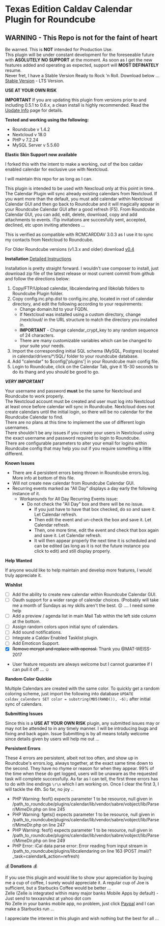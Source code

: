 # Texas Edition Caldav Calendar Plugin for Roundcube

## WARNING - This Repo is not for the faint of heart
Be warned. This is **NOT** intended for Production Use. \
This plugin will be under constant development for the foreseeable future with **ASOLUTELY NO SUPPORT** at the moment. As soon as I get the new features added and operating as expected, support will **MOST DEFINATELY** resume. \
Never fret, I have a Stable Version Ready to Rock 'n Roll. Download below ...  \
[Stable Version](https://github.com/texxasrulez/caldav_calendar) - LTS Version.

**USE AT YOUR OWN RISK**


**IMPORTANT** If you are updating this plugin from versions prior to and including 0.5.1 to 0.6.x, a clean install is highly recommended. Read the [Update Info](https://github.com/texxasrulez/caldav_calendar_te/blob/master/update_guide.md) page for details.

**Tested and working using the following:**
* Roundcube v 1.4.2
* Nextcloud v 18.0
* PHP v 7.2.24
* MySQL Server v 5.5.60

**Elastic Skin Support now available**

I forked this with the intent to make a working, out of the box caldav enabled calendar for exclusive use with Nextcloud.

I will maintain this repo for as long as I can.

This plugin is intended to be used with Nexcloud only at this point in time. The Calendar Plugin will sync already existing calendars from Nextcloud. If you want more than the default, you must add calendar within Nextcloud Calendar GUI and then go back to Roundcube and it will magically appear in your Roundcube Calendar GUI after a good refresh (F5). From Roundcube Calendar GUI, you can add, edit, delete, download, copy and add attachments to events. iTip invitations are succesfully sent, accepted, declined, etc upon inviting attendees ... 

This is verified as compatible with RCMCARDDAV 3.0.3 as I use it to sync my contacts from Nextcloud to Roundcube.

For Older Roundcube versions (v1.3.x and older) download [v0.4](https://github.com/texxasrulez/caldav_calendar_te/releases/tag/0.4)


**Installation** [Detailed Instructions](https://github.com/texxasrulez/caldav_calendar_te/blob/master/detailed_install_instructions.md)

Installation is pretty straight forward. I wouldn't use composer to install, just download zip file of the latest release or most current commit from github and follow the directions below:

1. Copy/FTP/Upload calendar, libcalendaring and libkolab folders to Roundcube Plugin folder. 
2. Copy config.inc.php.dist to config.inc.php, located in root of calendar directory, and edit the following according to your requirements:
	* Change domain.ltd to your FQDN. 
	* If Nextcloud was installed using a custom directory, change /nextcloud/ in the URL structure to match the directory you installed in.
	* **IMPORTANT** - Change calendar_crypt_key to any random sequence of 24 characters.
	* There are many customizable variables which can be changed to your suite your needs.
3. Import the corresponding initial SQL schema (MySQL, Postgres) located in calendar/drivers/*/SQL/ folder to your roundcube database.
4. Add "calendar" to $config['plugins'] in your Roundcube main config file.
5. Login to Roundcube, click on the Calendar Tab, give it 15-30 seconds to do its thang and you should be good to go.

***VERY IMPORTANT***

Your username and password **must** be the same for Nextcloud and Roundcube to work properly.\
The Nextcloud account must be created and user must log into Nextcloud at least once before calendar will sync in Roundcube. Nextcloud does not create calendars until the initial login, so there will be no calendar for the Roundcube Calendar to find.\
There are no plans at this time to implement the use of different login usernames. \
There shouldn't be any issues if you create your users in Nextcloud using the exact username and password required to login to Roundcube. \
There are configurable parameters to alter your email for logins within Roundcube config that may help you out if you require something a little different.

**Known Issues**

* There are 4 persistent errors being thrown in Roundcube errors.log. More info at bottom of this file.
* Will not create new calendar from Roundcube Calendar GUI.
* Recurring events marked as "All Day" displays a day early the following instance of it.
	* Workarounds for All Day Recurring Events issue:
		- Do not check the "All Day" box and there will be no issue. 
			- If you just have to have that box checked, do so and save it. Let Calendar refresh.
			- Then edit the event and un-check the box and save it. Let Calendar refresh.
			- Then, one more time, edit the event and check that box again and save it. Let Calendar refresh.
			- It will then appear properly the next time it is scheduled and can be edited (as long as it is not the future instance you click to edit) and still display properly.

**Help Wanted**

If anyone would like to help maintain and develop more features, I would truly appreciate it.

**Wishlist**

- [ ] Add the ability to create new calendar within Roundcube Calendar GUI.
- [ ] Oauth support for a wider range of calendar choices. (Probably will take me a month of Sundays as my skills aren't the best. :frowning_face:  ....  I need some help
- [ ] Add a preview / agenda list in main Mail Tab within the left side column at the bottom.
- [ ] Assign random colors upon initial sync of calendars.
- [ ] Add sound notifications.
- [ ] Integrate a Caldav Enabled Tasklist plugin.
- [ ] Add Emoticon Support.
- [x] ~~Remove mcrypt and replace with openssl.~~ Thank you @MAT-WEISS-2017
* User feature requests are always welcome but I cannot guarantee if I can pull it off ... :relaxed:

**Random Color Quickie**

Multiple Calendars are created with the same color. To quickly get a random coloring scheme, just import the following into database `UPDATE caldav_calendars SET color = substring(MD5(RAND()), -6);` after initial sync of calendars.

**Submitting Issues**

Since this is a **USE AT YOUR OWN RISK** plugin, any submitted issues may or may not be attended to in any timely manner. I will be introducing bugs and fixing and back again. Issue Submitting is by all means totally welcome since details given by users will help me out ...

**Persistent Errors**

These 4 errors are persistent, albeit not too often, and show up in Roundcube's errors.log, always together, at the exact same time down to the second. They have no rhyme or reason for when they appear. 99% of the time when these do get logged, users will be unaware as the requested task will complete successfully. As far as I can tell, the first three errors has to do with line endings `\r\n` which I am working on. Once I clear the first 3, I will tackle the 4th. So far, no joy ..

* PHP Warning:  feof() expects parameter 1 to be resource, null given in /path_to_roundcube/plugins/calendar/lib/vendor/sabre/vobject/lib/Parser/MimeDir.php on line 245
* PHP Warning:  fgets() expects parameter 1 to be resource, null given in /path_to_roundcube/plugins/calendar/lib/vendor/sabre/vobject/lib/Parser/MimeDir.php on line 247
* PHP Warning:  feof() expects parameter 1 to be resource, null given in /path_to_roundcube/plugins/calendar/lib/vendor/sabre/vobject/lib/Parser/MimeDir.php on line 249
* PHP Error: iCal data parse error: Error reading from input stream in /path_to_roundcube/plugins/libcalendaring on line 163 (POST /mail/?_task=calendar&_action=refresh)

:moneybag: **Donations** :moneybag:

If you use this plugin and would like to show your appreciation by buying me a cup of coffee, I surely would appreciate it. A regular cup of Joe is sufficient, but a Starbucks Coffee would be better ... \
Zelle (Zelle is integrated within many major banks Mobile Apps by default) - Just send to texxasrulez at yahoo dot com \
No Zelle in your banks mobile app, no problem, just click [Paypal](https://paypal.me/texxasrulez?locale.x=en_US) and I can make a Starbucks run ...

I appreciate the interest in this plugin and wish nothing but the best for all ...